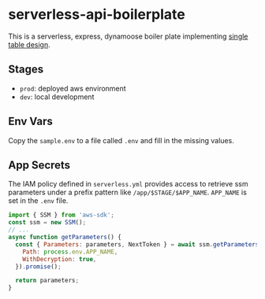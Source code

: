 # serverless-api-boilerplate
This is a serverless, express, dynamoose boiler plate implementing [single table design](https://aws.amazon.com/blogs/compute/creating-a-single-table-design-with-amazon-dynamodb/).

## Stages
* `prod`: deployed aws environment
* `dev`: local development

## Env Vars
Copy the `sample.env` to a file called `.env` and fill in the missing values.

## App Secrets
The IAM policy defined in `serverless.yml` provides access to retrieve ssm parameters under a prefix pattern like `/app/$STAGE/$APP_NAME`. `APP_NAME` is set in the `.env` file.
```JavaScript
import { SSM } from 'aws-sdk';
const ssm = new SSM();
// ...
async function getParameters() {
  const { Parameters: parameters, NextToken } = await ssm.getParametersByPath({
    Path: process.env.APP_NAME,
    WithDecryption: true,
  }).promise();

  return parameters;
}
```